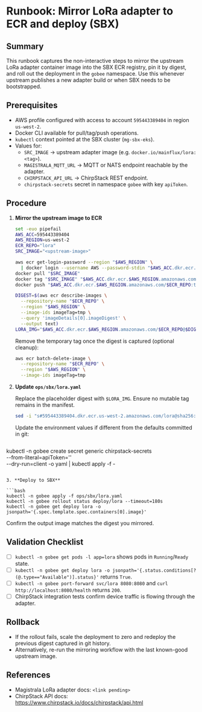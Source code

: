 <!--
Copyright (c) CHOOVIO Inc.
SPDX-License-Identifier: Apache-2.0
File: mirror-lora-adapter.md
-->

# Runbook: Mirror LoRa adapter to ECR and deploy (SBX)

## Summary

This runbook captures the non-interactive steps to mirror the upstream LoRa adapter container image into the SBX ECR registry, pin it by digest, and roll out the deployment in the `gobee` namespace. Use this whenever upstream publishes a new adapter build or when SBX needs to be bootstrapped.

## Prerequisites

- AWS profile configured with access to account `595443389404` in region `us-west-2`.
- Docker CLI available for pull/tag/push operations.
- `kubectl` context pointed at the SBX cluster (`mg-sbx-eks`).
- Values for:
  - `SRC_IMAGE` → upstream adapter image (e.g. `docker.io/mainflux/lora:<tag>`).
  - `MAGISTRALA_MQTT_URL` → MQTT or NATS endpoint reachable by the adapter.
  - `CHIRPSTACK_API_URL` → ChirpStack REST endpoint.
  - `chirpstack-secrets` secret in namespace `gobee` with key `apiToken`.

## Procedure

1. **Mirror the upstream image to ECR**

   ```bash
   set -euo pipefail
   AWS_ACC=595443389404
   AWS_REGION=us-west-2
   ECR_REPO="lora"
   SRC_IMAGE="<upstream-image>"

   aws ecr get-login-password --region "$AWS_REGION" \
     | docker login --username AWS --password-stdin "$AWS_ACC.dkr.ecr.$AWS_REGION.amazonaws.com"
   docker pull "$SRC_IMAGE"
   docker tag "$SRC_IMAGE" "$AWS_ACC.dkr.ecr.$AWS_REGION.amazonaws.com/$ECR_REPO:tmp"
   docker push "$AWS_ACC.dkr.ecr.$AWS_REGION.amazonaws.com/$ECR_REPO:tmp"

   DIGEST=$(aws ecr describe-images \
     --repository-name "$ECR_REPO" \
     --region "$AWS_REGION" \
     --image-ids imageTag=tmp \
     --query 'imageDetails[0].imageDigest' \
     --output text)
   LORA_IMG="$AWS_ACC.dkr.ecr.$AWS_REGION.amazonaws.com/$ECR_REPO@$DIGEST"
   ```

   Remove the temporary tag once the digest is captured (optional cleanup):

   ```bash
   aws ecr batch-delete-image \
     --repository-name "$ECR_REPO" \
     --region "$AWS_REGION" \
     --image-ids imageTag=tmp
   ```

2. **Update `ops/sbx/lora.yaml`**

   Replace the placeholder digest with `$LORA_IMG`. Ensure no mutable tag remains in the manifest.

   ```bash
   sed -i "s#595443389404.dkr.ecr.us-west-2.amazonaws.com/lora@sha256:REPLACE_WITH_DIGEST#$LORA_IMG#" ops/sbx/lora.yaml
   ```

   Update the environment values if different from the defaults committed in git:

   ```bash
  kubectl -n gobee create secret generic chirpstack-secrets \
     --from-literal=apiToken='<chirpstack-api-token>' \
     --dry-run=client -o yaml | kubectl apply -f -
   ```

3. **Deploy to SBX**

   ```bash
  kubectl -n gobee apply -f ops/sbx/lora.yaml
  kubectl -n gobee rollout status deploy/lora --timeout=180s
  kubectl -n gobee get deploy lora -o jsonpath='{.spec.template.spec.containers[0].image}'
   ```

   Confirm the output image matches the digest you mirrored.

## Validation Checklist

- [ ] `kubectl -n gobee get pods -l app=lora` shows pods in `Running`/`Ready` state.
- [ ] `kubectl -n gobee get deploy lora -o jsonpath='{.status.conditions[?(@.type=="Available")].status}'` returns `True`.
- [ ] `kubectl -n gobee port-forward svc/lora 8080:8080` and `curl http://localhost:8080/health` returns `200`.
- [ ] ChirpStack integration tests confirm device traffic is flowing through the adapter.

## Rollback

- If the rollout fails, scale the deployment to zero and redeploy the previous digest captured in git history.
- Alternatively, re-run the mirroring workflow with the last known-good upstream image.

## References

- Magistrala LoRa adapter docs: `<link pending>`
- ChirpStack API docs: https://www.chirpstack.io/docs/chirpstack/api.html
